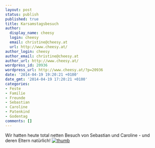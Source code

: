 ```yaml
---
layout: post
status: publish
published: true
title: Karsamstagsbesuch
author:
  display_name: cheesy
  login: cheesy
  email: christine@cheesy.at
  url: http://www.cheesy.at/
author_login: cheesy
author_email: christine@cheesy.at
author_url: http://www.cheesy.at/
wordpress_id: 20936
wordpress_url: http://www.cheesy.at/?p=20936
date: '2014-04-19 19:20:21 +0100'
date_gmt: '2014-04-19 17:20:21 +0100'
categories:
- Feste
- Familie
- Freunde
- Sebastian
- Caroline
- Patenkind
- Godentag
comments: []
---
```

Wir hatten heute total netten Besuch von Sebastian und Caroline - und deren Eltern natürlich!
[![](http://www.cheesy.at/wp-content/uploads/thumb45.jpg "thumb")](http://www.cheesy.at/fotos/events/karsamstagsbesuch/ "Karsamstagsbesuch")
